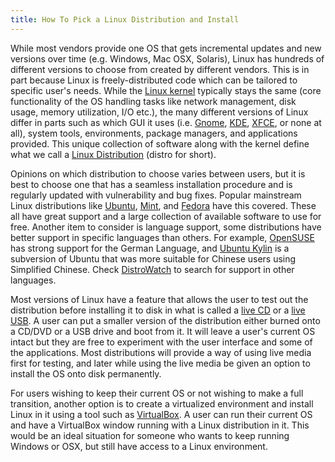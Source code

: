 ```yaml
---
title: How To Pick a Linux Distribution and Install
---
```

While most vendors provide one OS that gets incremental updates and new versions over time (e.g. Windows, Mac OSX, Solaris), Linux has hundreds of different versions to choose from created by different vendors. This is in part because Linux is freely-distributed code which can be tailored to specific user's needs. While the [Linux kernel](https://en.wikipedia.org/wiki/Linux_kernel) typically stays the same (core functionality of the OS handling tasks like network management, disk usage, memory utilization, I/O etc.), the many different versions of Linux differ in parts such as which GUI it uses (i.e. [Gnome](https://www.gnome.org/), [KDE](https://www.kde.org/), [XFCE](http://www.xfce.org/), or none at all), system tools, environments, package managers, and applications provided. This unique collection of software along with the kernel define what we call a [Linux Distribution](https://en.wikipedia.org/wiki/Linux_distribution) (distro for short).

Opinions on which distribution to choose varies between users, but it is best to choose one that has a seamless installation procedure and is regularly updated with vulnerability and bug fixes. Popular mainstream Linux distributions like [Ubuntu](http://www.ubuntu.com/), [Mint](https://www.linuxmint.com/), and [Fedora](https://getfedora.org/) have this covered. These all have great support and a large collection of available software to use for free. Another item to consider is language support, some distributions have better support in specific languages than others. For example, [OpenSUSE](https://en.opensuse.org/Main_Page) has strong support for the German Language, and [Ubuntu Kylin](http://www.ubuntu.com/desktop/ubuntu-kylin) is a subversion of Ubuntu that was more suitable for Chinese users using Simplified Chinese. Check [DistroWatch](http://distrowatch.com/search.php) to search for support in other languages.

Most versions of Linux have a feature that allows the user to test out the distribution before installing it to disk in what is called a [live CD](https://en.wikipedia.org/wiki/Live_CD) or a [live USB](http://www.linuxliveusb.com/). A user can put a smaller version of the distribution either burned onto a CD/DVD or a USB drive and boot from it. It will leave a user's current OS intact but they are free to experiment with the user interface and some of the applications. Most distributions will provide a way of using live media first for testing, and later while using the live media be given an option to install the OS onto disk permanently.

For users wishing to keep their current OS or not wishing to make a full transition, another option is to create a virtualized environment and install Linux in it using a tool such as [VirtualBox](https://www.virtualbox.org/wiki/Downloads). A user can run their current OS and have a VirtualBox window running with a Linux distribution in it. This would be an ideal situation for someone who wants to keep running Windows or OSX, but still have access to a Linux environment.